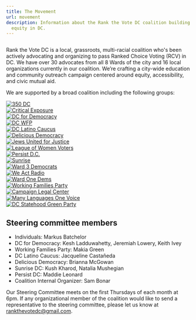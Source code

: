 ```yaml
---
title: The Movement
url: movement
description: Information about the Rank the Vote DC coalition building election
  equity in DC.
---
```

<img src="/static/img/organizers.jpg" alt="">

Rank the Vote DC is a local, grassroots, multi-racial coalition who's been actively advocating and organizing to pass Ranked Choice Voting (RCV) in DC. We have over 30 advocates from all 8 Wards of the city and 16 local organizations currently in our coalition. We’re crafting a city-wide education and community outreach campaign centered around equity, accessibility, and civic mutual aid.

We are supported by a broad coalition including the following groups:  

<div class="bg-white">
  <div class="max-w-7xl mx-auto py-12 px-4 sm:px-6 lg:px-8">
    <div class="grid grid-cols-2 gap-8 md:grid-cols-4 lg:grid-cols-3">
      <div class="col-span-2 flex justify-center md:col-span-3 lg:col-span-1">
        <a href="https://350.org/take-it-from-dc-local-climate-action-works/" target="_blank">
          <img class="h-20" src="/static/img/350dc-logo.png" alt="350 DC" title="350 DC">
      </div>
    </a>
      <div class="col-span-2 flex justify-center md:col-span-3 lg:col-span-1">
        <a href="https://criticalexposure.org/" target="_blank">
          <img class="h-20" src="/static/img/ce-logo.jpeg" title="Critical Exposure" alt="Critical Exposure">
        </a>
      </div>
      <div class="col-span-2 flex justify-center md:col-span-3 lg:col-span-1">
        <a href="https://dcfordemocracy.org/" target="_blank">
          <img class="h-20" src="/static/img/dc-for-democracy-dc4d-logo.png" title="DC for Democracy" alt="DC for Democracy">
        </a>
      </div>
      <div class="col-span-2 flex justify-center md:col-span-3 lg:col-span-1">
        <a href="https://twitter.com/dcwfp?lang=en" target="_blank">
          <img class="h-20" src="/static/img/dc-wfp-logo-wide-purple.png" title="DC WFP" alt="DC WFP">
        </a>
      </div>
      <div class="col-span-2 flex justify-center md:col-span-3 lg:col-span-1">
        <a href="https://www.dclatinocaucus.org/" target="_blank">
          <img class="h-20" src="/static/img/dclc-logo.png" alt="DC Latino Caucus" title="DC Latino Caucus">
      </div>
    </a>
      <div class="col-span-2 flex justify-center md:col-span-3 lg:col-span-1">
        <a href="https://www.deliciousdemocracy.com/" target="_blank">
          <img class="h-20" src="/static/img/delicous-democracy-transparent_1-2x.png" alt="Delicious Democracy" title="Delicious Democracy">
        </a>
      </div>
      <div class="col-span-2 flex justify-center md:col-span-3 lg:col-span-1">
        <a href="https://jufj.org/where-we-work/washington-dc/" target="_blank">
          <img class="h-20" src="/static/img/jufj-logo-square.png" alt="Jews United for Justice" title="Jews United for Justice">
        </a>
      </div>
      <div class="col-span-2 flex justify-center md:col-span-3 lg:col-span-1">
        <a href="https://www.lwvdc.org/" target="_blank">
          <img class="h-20" src="/static/img/league-of-women-voters-logo.png" alt="League of Women Voters" title="League of Women Voters">
        </a>
      </div>
      <div class="col-span-2 flex justify-center md:col-span-3 lg:col-span-1">
        <a href="https://www.persistdc.org/" target="_blank">
          <img class="h-20" src="/static/img/persist-dc-logo.png" alt="Persist D.C." title="Persist D.C.">
        </a>
      </div>
      <div class="col-span-2 flex justify-center md:col-span-3 lg:col-span-1">
        <a href="https://dc.sunrisemovement.org/" target="_blank">
          <img class="h-20" src="/static/img/sunrise_primaryname_grey.png" alt="Sunrise" title="Sunrise">
        </a>
      </div>
      <div class="col-span-2 flex justify-center md:col-span-3 lg:col-span-1">
        <a href="https://www.ward3democrats.org/" target="_blank">
          <img class="h-20" src="/static/img/ward-3-democrats-logo.png" alt="Ward 3 Democrats" title="Ward 3 Democrats">
        </a>
      </div>
      <div class="col-span-2 flex justify-center md:col-span-3 lg:col-span-1">
        <a href="http://www.weactradio.com/" target="_blank">
          <img class="h-20" src="/static/img/we-act-radio-logo.png" alt="We Act Radio" title="We Act Radio">
        </a>
      </div>
      <div class="col-span-2 flex justify-center md:col-span-3 lg:col-span-1">
        <a href="https://www.wardonedemocrats.org/" target="_blank">
          <img class="h-20" src="/static/img/ward-one-dems.png" alt="Ward One Dems" title="Ward One Dems">
        </a>
      </div>
      <div class="col-span-2 flex justify-center md:col-span-3 lg:col-span-1">
        <a href="" target="_blank">
          <img class="h-20" src="/static/img/working-families-party.png" alt="Working Families Party" title="Working Families Party">
        </a>
      </div>
      <div class="col-span-2 flex justify-center md:col-span-3 lg:col-span-1">
        <a href="https://campaignlegal.org/" target="_blank">
          <img class="h-20" src="/static/img/clc.png" alt="Campaign Legal Center" title="Campaign Legal Center">
        </a>
      </div>
      <div class="col-span-2 flex justify-center md:col-span-3 lg:col-span-1">
        <a href="https://www.mlovdc.org/" target="_blank">
          <img class="h-20" src="/static/img/many-languages-one-voice.png" alt="Many Languages One Voice" title="Many Languages One Voice">
        </a>
      </div>
      <div class="col-span-2 flex justify-center md:col-span-3 lg:col-span-1">
        <a href="http://dcstatehoodgreen.org/" target="_blank">
          <img class="h-20" src="/static/img/green-party.png" alt="DC Statehood Green Party" title="DC Statehood Green Party">
        </a>
      </div>
    </div>
  </div>
</div>

## Steering committee members
- Individuals: Markus Batchelor
- DC for Democracy: Kesh Ladduwahetty, Jeremiah Lowery, Keith Ivey
- Working Families Party: Makia Green
- DC Latino Caucus: Jacqueline Castañeda
- Delicious Democracy: Brianna McGowan
- Sunrise DC: Kush Kharod, Natalia Mushegian
- Persist DC: Maddie Leonard
- Coalition Internal Organizer: Sam Bonar

Our Steering Committee meets on the first Thursdays of each month at 6pm.
If any organizational member of the coalition would like to send a representative to the steering committee, please let us know at [rankthevotedc@gmail.com](mailto:rankthevotedc@gmail.com).